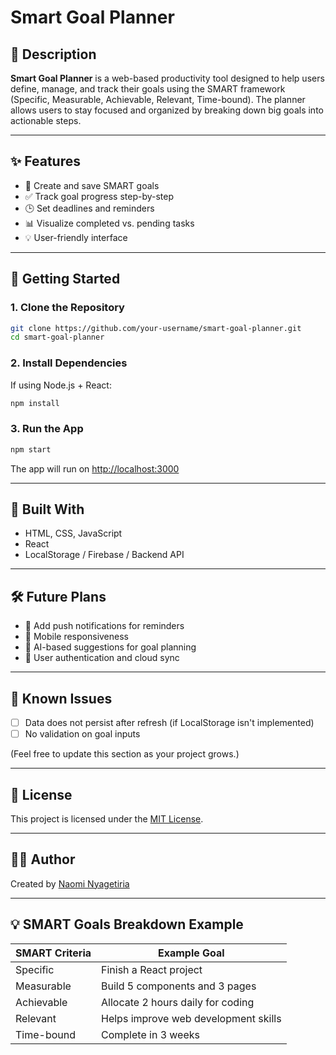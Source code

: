 # Smart Goal Planner

## 📌 Description

**Smart Goal Planner** is a web-based productivity tool designed to help users define, manage, and track their goals using the SMART framework (Specific, Measurable, Achievable, Relevant, Time-bound). The planner allows users to stay focused and organized by breaking down big goals into actionable steps.

---

## ✨ Features

- 📝 Create and save SMART goals
- ✅ Track goal progress step-by-step
- 🕒 Set deadlines and reminders
- 📊 Visualize completed vs. pending tasks
- 💡 User-friendly interface

---

## 🚀 Getting Started

### 1. Clone the Repository

```bash
git clone https://github.com/your-username/smart-goal-planner.git
cd smart-goal-planner
````

### 2. Install Dependencies

If using Node.js + React:

```bash
npm install
```

### 3. Run the App

```bash
npm start
```

The app will run on [http://localhost:3000](http://localhost:3000)

---

## 🧩 Built With

* HTML, CSS, JavaScript
* React 
* LocalStorage / Firebase / Backend API 

---

## 🛠️ Future Plans

* 🔔 Add push notifications for reminders
* 📱 Mobile responsiveness
* 🧠 AI-based suggestions for goal planning
* 🔐 User authentication and cloud sync

---

## 🐛 Known Issues

* [ ] Data does not persist after refresh (if LocalStorage isn't implemented)
* [ ] No validation on goal inputs

(Feel free to update this section as your project grows.)

---

## 🪪 License

This project is licensed under the [MIT License](LICENSE).

---

## 🙋‍♀️ Author

Created by [Naomi Nyagetiria](https://github.com/nyagetiria)

---

## 💡 SMART Goals Breakdown Example

| SMART Criteria | Example Goal                         |
| -------------- | ------------------------------------ |
| Specific       | Finish a React project               |
| Measurable     | Build 5 components and 3 pages       |
| Achievable     | Allocate 2 hours daily for coding    |
| Relevant       | Helps improve web development skills |
| Time-bound     | Complete in 3 weeks                  |

